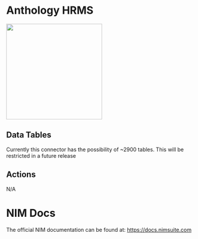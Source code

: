 # Anthology HRMS
<img src="https://github.com/Tools4ever-NIM/NIM-System-REST-Anthology-HRMS/assets/24281600/cdbc3feb-31eb-46d0-ac7a-c57ac161c1a5" width="256px" />



## Data Tables
Currently this connector has the possibility of ~2900 tables. This will be restricted in a future release


## Actions
N/A

# NIM Docs
The official NIM documentation can be found at: https://docs.nimsuite.com
